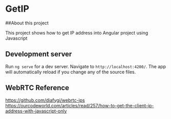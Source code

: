 # GetIP


##About this project

This project shows how to get IP address into Angular project using Javascript



## Development server

Run `ng serve` for a dev server. Navigate to `http://localhost:4200/`. The app will automatically reload if you change any of the source files.

## WebRTC Reference
https://github.com/diafygi/webrtc-ips
https://ourcodeworld.com/articles/read/257/how-to-get-the-client-ip-address-with-javascript-only

